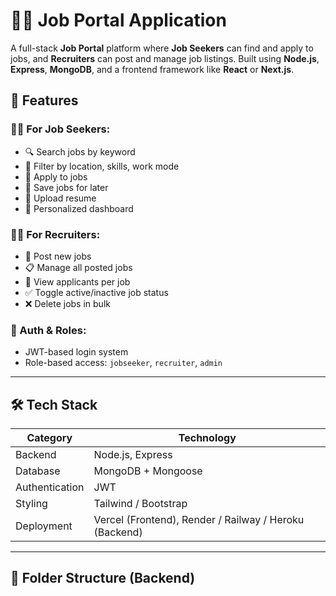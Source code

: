 # 🧑‍💼 Job Portal Application

A full-stack **Job Portal** platform where **Job Seekers** can find and apply to jobs, and **Recruiters** can post and manage job listings. Built using **Node.js**, **Express**, **MongoDB**, and a frontend framework like **React** or **Next.js**.

## 🚀 Features

### 👨‍🎓 For Job Seekers:
- 🔍 Search jobs by keyword
- 🎯 Filter by location, skills, work mode
- 💼 Apply to jobs
- 💾 Save jobs for later
- 📄 Upload resume
- 🧠 Personalized dashboard

### 🧑‍💼 For Recruiters:
- 📝 Post new jobs
- 📋 Manage all posted jobs
- 👀 View applicants per job
- ✅ Toggle active/inactive job status
- ❌ Delete jobs in bulk

### 🔐 Auth & Roles:
- JWT-based login system
- Role-based access: `jobseeker`, `recruiter`, `admin`

---

## 🛠️ Tech Stack

| Category      | Technology                |
|---------------|---------------------------|
| Backend       | Node.js, Express          |
| Database      | MongoDB + Mongoose        |
| Authentication| JWT                       |
| Styling       | Tailwind / Bootstrap      |
| Deployment    | Vercel (Frontend), Render / Railway / Heroku (Backend) |

---

## 🧩 Folder Structure (Backend)

